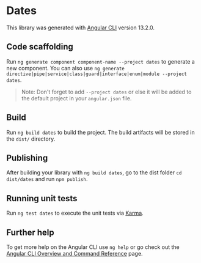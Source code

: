 # Dates

This library was generated with [Angular CLI](https://github.com/angular/angular-cli) version 13.2.0.

## Code scaffolding

Run `ng generate component component-name --project dates` to generate a new component. You can also use `ng generate directive|pipe|service|class|guard|interface|enum|module --project dates`.
> Note: Don't forget to add `--project dates` or else it will be added to the default project in your `angular.json` file. 

## Build

Run `ng build dates` to build the project. The build artifacts will be stored in the `dist/` directory.

## Publishing

After building your library with `ng build dates`, go to the dist folder `cd dist/dates` and run `npm publish`.

## Running unit tests

Run `ng test dates` to execute the unit tests via [Karma](https://karma-runner.github.io).

## Further help

To get more help on the Angular CLI use `ng help` or go check out the [Angular CLI Overview and Command Reference](https://angular.io/cli) page.
